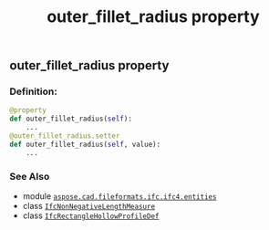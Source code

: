 ﻿---
title: outer_fillet_radius property
second_title: Aspose.CAD for Python via .NET API References
description: 
type: docs
weight: 70
url: /python-net/aspose.cad.fileformats.ifc.ifc4.entities/ifcrectanglehollowprofiledef/outer_fillet_radius/
is_root: false
---

## outer_fillet_radius property

### Definition:
```python
@property
def outer_fillet_radius(self):
    ...
@outer_fillet_radius.setter
def outer_fillet_radius(self, value):
    ...
```

### See Also
* module [`aspose.cad.fileformats.ifc.ifc4.entities`](../../)
* class [`IfcNonNegativeLengthMeasure`](/cad/python-net/aspose.cad.fileformats.ifc.ifc4.types/ifcnonnegativelengthmeasure)
* class [`IfcRectangleHollowProfileDef`](/cad/python-net/aspose.cad.fileformats.ifc.ifc4.entities/ifcrectanglehollowprofiledef)
